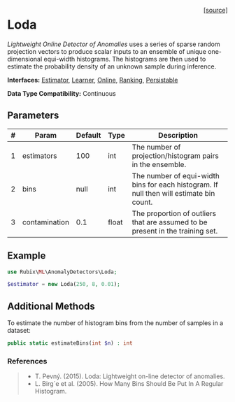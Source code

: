 <span style="float:right;"><a href="https://github.com/RubixML/RubixML/blob/master/src/AnomalyDetectors/Loda.php">[source]</a></span>

# Loda
*Lightweight Online Detector of Anomalies* uses a series of sparse random projection vectors to produce scalar inputs to an ensemble of unique one-dimensional equi-width histograms. The histograms are then used to estimate the probability density of an unknown sample during inference.

**Interfaces:** [Estimator](../estimator.md), [Learner](../learner.md), [Online](../online.md), [Ranking](../ranking.md), [Persistable](../persistable.md)

**Data Type Compatibility:** Continuous

## Parameters
| # | Param | Default | Type | Description |
|---|---|---|---|---|
| 1 | estimators | 100 | int | The number of projection/histogram pairs in the ensemble. |
| 2 | bins | null | int | The number of equi-width bins for each histogram. If null then will estimate bin count. |
| 3 | contamination | 0.1 | float | The proportion of outliers that are assumed to be present in the training set. |

## Example
```php
use Rubix\ML\AnomalyDetectors\Loda;

$estimator = new Loda(250, 8, 0.01);
```

## Additional Methods
To estimate the number of histogram bins from the number of samples in a dataset:
```php
public static estimateBins(int $n) : int
```

### References
>- T. Pevný. (2015). Loda: Lightweight on-line detector of anomalies.
>- L. Birg´e et al. (2005). How Many Bins Should Be Put In A Regular Histogram.